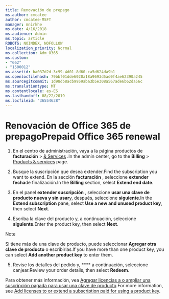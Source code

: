 ```yaml
---
title: Renovación de prepago
ms.author: cmcatee
author: cmcatee-MSFT
manager: mnirkhe
ms.date: 4/16/2018
ms.audience: Admin
ms.topic: article
ROBOTS: NOINDEX, NOFOLLOW
localization_priority: Normal
ms.collection: Adm_O365
ms.custom:
- "662"
- "1500012"
ms.assetid: ba037d2d-3c99-4d01-8d60-ca5d624da9b1
ms.openlocfilehash: 79bbf01dde6020a18a9693d5ad0f4ae62390a245
ms.sourcegitcommit: 1d98db8acb9959aba3b5e308a567ade6b62da56c
ms.translationtype: MT
ms.contentlocale: es-ES
ms.lasthandoff: 08/22/2019
ms.locfileid: "36554638"
---
```

# <a name="prepaid-office-365-renewal"></a><span data-ttu-id="e0650-102">Renovación de Office 365 de prepago</span><span class="sxs-lookup"><span data-stu-id="e0650-102">Prepaid Office 365 renewal</span></span>

1. <span data-ttu-id="e0650-103">En el centro de administración, vaya a la página productos de **facturación** \> [& Services](https://go.microsoft.com/fwlink/p/?linkid=842054) .</span><span class="sxs-lookup"><span data-stu-id="e0650-103">In the admin center, go to the **Billing** \> [Products & services](https://go.microsoft.com/fwlink/p/?linkid=842054) page.</span></span>

2. <span data-ttu-id="e0650-104">Busque la suscripción que desea extender.</span><span class="sxs-lookup"><span data-stu-id="e0650-104">Find the subscription you want to extend.</span></span> <span data-ttu-id="e0650-105">En la sección **facturación** , seleccione **extender fecha**de finalización.</span><span class="sxs-lookup"><span data-stu-id="e0650-105">In the **Billing** section, select **Extend end date**.</span></span>

3. <span data-ttu-id="e0650-106">En el panel **extender suscripción** , seleccione **usar una clave de producto nueva y sin usar**y, después, seleccione **siguiente**.</span><span class="sxs-lookup"><span data-stu-id="e0650-106">In the **Extend subscription** pane, select **Use a new and unused product key**, then select **Next**.</span></span>

4. <span data-ttu-id="e0650-107">Escriba la clave del producto y, a continuación, seleccione **siguiente**.</span><span class="sxs-lookup"><span data-stu-id="e0650-107">Enter the product key, then select **Next**.</span></span>

> [!NOTE]
> <span data-ttu-id="e0650-108">Si tiene más de una clave de producto, puede seleccionar **Agregar otra clave de producto** o escribirlas.</span><span class="sxs-lookup"><span data-stu-id="e0650-108">If you have more than one product key, you can select **Add another product key** to enter them.</span></span>

5. <span data-ttu-id="e0650-109">Revise los detalles del pedido y, \*\*\*\* a continuación, seleccione canjear.</span><span class="sxs-lookup"><span data-stu-id="e0650-109">Review your order details, then select **Redeem**.</span></span>

<span data-ttu-id="e0650-110">Para obtener más información, vea [Agregar licencias a o ampliar una suscripción pagada para usar una clave de producto](https://docs.microsoft.com/office365/admin/misc/add-licenses-using-product-key).</span><span class="sxs-lookup"><span data-stu-id="e0650-110">For more information, see [Add licenses to or extend a subscription paid for using a product key](https://docs.microsoft.com/office365/admin/misc/add-licenses-using-product-key).</span></span>